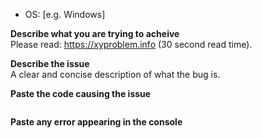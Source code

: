 - OS: [e.g. Windows]

**Describe what you are trying to acheive**  
Please read: https://xyproblem.info (30 second read time).

**Describe the issue**  
A clear and concise description of what the bug is.

**Paste the code causing the issue**
```gdscript

```

**Paste any error appearing in the console**
```godot console

```
